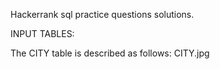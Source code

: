Hackerrank sql practice questions solutions.

INPUT TABLES: 

The CITY table is described as follows: CITY.jpg
